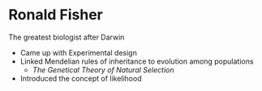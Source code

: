 # Ronald Fisher
The greatest biologist after Darwin

* Came up with Experimental design
* Linked Mendelian rules of inheritance to evolution among populations
	* _The Genetical Theory of Natural Selection_
* Introduced the concept of likelihood
